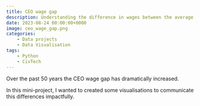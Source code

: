 ```yaml
---
title: CEO wage gap
description: Understanding the difference in wages between the average employee and a CEO 
date: 2023-08-24 00:00:00+0000
image: ceo_wage_gap.png
categories:
    - Data projects
    - Data Visualisation
tags:
    - Python
    - CivTech
---
```


Over the past 50 years the CEO wage gap has dramatically increased.

In this mini-project, I wanted to created some visualisations to communicate this differences impactfully.